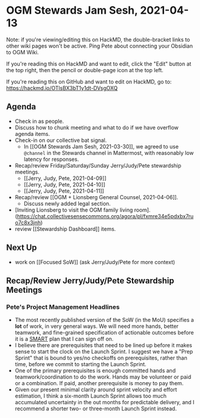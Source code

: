 # OGM Stewards Jam Sesh, 2021-04-13

Note: if you're viewing/editing this on HackMD, the double-bracket links to other wiki pages won't be active. Ping Pete about connecting your Obsidian to OGM Wiki.

If you're reading this on HackMD and want to edit, click the "Edit" button at the top right, then the pencil or double-page icon at the top left.

If you're reading this on GitHub and want to edit on HackMD, go to: https://hackmd.io/OTlsBX3bT1y1dt-DVsgOXQ

## Agenda

- Check in as people.
- Discuss how to chunk meeting and what to do if we have overflow agenda items.
- Check-in on our collective bat signal.
	- In [[OGM Stewards Jam Sesh, 2021-03-30]], we agreed to use `@channel` in the Stewards channel in Mattermost, with reasonably low latency for responses.
- Recap/review Friday/Saturday/Sunday Jerry/Judy/Pete stewardship meetings.
	- [[Jerry, Judy, Pete, 2021-04-09]]
	- [[Jerry, Judy, Pete, 2021-04-10]]
	- [[Jerry, Judy, Pete, 2021-04-11]]
- Recap/review [[OGM + Lionsberg General Counsel, 2021-04-06]].
    - Discuss newly added legal section.
- [Inviting Lionsberg to visit the OGM family living room].(https://chat.collectivesensecommons.org/agora/pl/fxmre34e5pdxbx7ruo7c8x3jnh)
- review [[Stewardship Dashboard]] items.

## Next Up

- work on [[Focused SoW]] (ask Jerry/Judy/Pete for more context)

## Recap/Review Jerry/Judy/Pete Stewardship Meetings

### Pete's Project Management Headlines

- The most recently published version of the SoW (in the MoU) specifies a **lot** of work, in very general ways.  We will need more hands, better teamwork, and fine-grained specification of actionable outcomes before it is a [SMART](https://en.wikipedia.org/wiki/SMART_criteria) plan that I can sign off on.
- I believe there are prerequisites that need to be lined up before it makes sense to start the clock on the Launch Sprint. I suggest we have a "Prep Sprint" that is bound to yes/no checkoffs on prerequisites, rather than time, before we commit to starting the Launch Sprint.
- One of the primary prerequisites is enough committed hands and teamwork/coordination to do the work.  Hands may be volunteer or paid or a combination.  If paid, another prerequisite is money to pay them.
- Given our present minimal clarity around sprint velocity and effort estimation, I think a six-month Launch Sprint allows too much accumulated uncertainty in the out months for predictable delivery, and I recommend a shorter two- or three-month Launch Sprint instead.